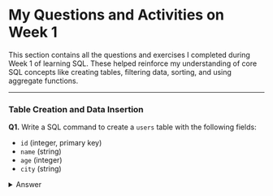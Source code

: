 # My Questions and Activities on Week 1

This section contains all the questions and exercises I completed during Week 1 of learning SQL. These helped reinforce my understanding of core SQL concepts like creating tables, filtering data, sorting, and using aggregate functions.

---

### Table Creation and Data Insertion

**Q1.** Write a SQL command to create a `users` table with the following fields:
- `id` (integer, primary key)
- `name` (string)
- `age` (integer)
- `city` (string)

<details><summary>Answer</summary>

```sql
CREATE TABLE users (
    id INT PRIMARY KEY,
    name VARCHAR(50),
    age INT,
    city VARCHAR(50)
);
```
</details>


